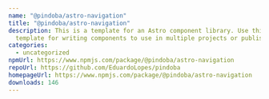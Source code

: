 ```yaml
---
name: "@pindoba/astro-navigation"
title: "@pindoba/astro-navigation"
description: This is a template for an Astro component library. Use this
  template for writing components to use in multiple projects or publish to NPM.
categories:
  - uncategorized
npmUrl: https://www.npmjs.com/package/@pindoba/astro-navigation
repoUrl: https://github.com/EduardoLopes/pindoba
homepageUrl: https://www.npmjs.com/package/@pindoba/astro-navigation
downloads: 146
---
```

